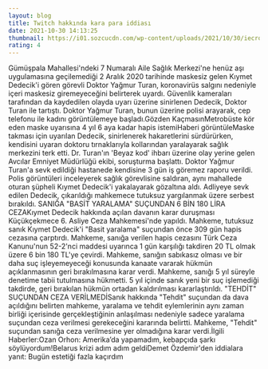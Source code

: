 ```yaml
--- 
layout: blog
title: Twitch hakkında kara para iddiası
date: 2021-10-30 14:13:25
thumbnail: https://i01.sozcucdn.com/wp-content/uploads/2021/10/30/iecrop/twitch-depo_16_9_1585253623_16_9_1635603154-670x371.jpg
rating: 4
---
```

Gümüşpala Mahallesi'ndeki 7 Numaralı Aile Sağlık Merkezi'ne henüz aşı uygulamasına geçilemediği 2 Aralık 2020 tarihinde maskesiz gelen Kıymet Dedecik'i gören görevli Doktor Yağmur Turan, koronavirüs salgını nedeniyle içeri maskesiz giremeyeceğini belirterek uyardı. Güvenlik kameraları tarafından da kaydedilen olayda uyarı üzerine sinirlenen Dedecik, Doktor Turan ile tartıştı. Doktor Yağmur Turan, bunun üzerine polisi arayarak, cep telefonu ile kadını görüntülemeye başladı.Gözden KaçmasınMetrobüste kör eden maske uyarısına 4 yıl 6 aya kadar hapis istemiHaberi görüntüleMaske takması için uyarılan Dedecik, sinirlenerek hakaretlerini sürdürürken, kendisini uyaran doktoru tırnaklarıyla kollarından yaralayarak sağlık merkezini terk etti. Dr. Turan'ın 'Beyaz kod' ihbarı üzerine olay yerine gelen Avcılar Emniyet Müdürlüğü ekibi, soruşturma başlattı. Doktor Yağmur Turan'a sevk edildiği hastanede kendisine 3 gün iş göremez raporu verildi. Polis görüntüleri inceleyerek sağlık görevlisine saldıran, aynı mahallede oturan şüpheli Kıymet Dedecik'i yakalayarak gözaltına aldı. Adliyeye sevk edilen Dedecik, çıkarıldığı mahkemece tutuksuz yargılanmak üzere serbest bırakıldı. SANIĞA "BASİT YARALAMA" SUÇUNDAN 6 BİN 180 LİRA CEZAKıymet Dedecik hakkında açılan davanın karar duruşması Küçükçekmece 6. Asliye Ceza Mahkemesi'nde yapıldı. Mahkeme, tutuksuz sanık Kıymet Dedecik'i "Basit yaralama" suçundan önce 309 gün hapis cezasına çarptırdı. Mahkeme, sanığa verilen hapis cezasını Türk Ceza Kanunu'nun 52-2'nci maddesi uyarınca 1 gün karşılığı takdiren 20 TL olmak üzere 6 bin 180 TL'ye çevirdi. Mahkeme, sanığın sabıkasız olması ve bir daha suç işleyemeyeceği konusunda kanaate vararak hükmün açıklanmasının geri bırakılmasına karar verdi. Mahkeme, sanığı 5 yıl süreyle denetime tabii tutulmasına hükmetti. 5 yıl içinde sanık yeni bir suç işlemediği takdirde, geri bırakılan hükmün ortadan kaldırılması kararlaştırıldı. "TEHDİT" SUÇUNDAN CEZA VERİLMEDİSanık hakkında "Tehdit" suçundan da dava açıldığını belirten mahkeme, yaralama ve tehdit eylemlerinin aynı zaman birliği içerisinde gerçekleştiğinin anlaşılması nedeniyle sadece yaralama suçundan ceza verilmesi gerekeceğini kararında belirtti. Mahkeme, "Tehdit" suçundan sanığa ceza verilmesine yer olmadığına karar verdi.İlgili Haberler:Ozan Orhon: Amerika’da yapamadım, kebapçıda şarkı söylüyordum!Belarus krizi adım adım geldiDemet Özdemir'den iddialara yanıt: Bugün estetiği fazla kaçırdım